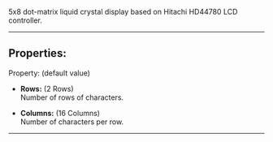5x8 dot-matrix liquid crystal display based on Hitachi HD44780 LCD controller.

---

## Properties:

Property: (default value)

- **Rows:** (2 Rows) <br>
   Number of rows of characters. <br>

- **Columns:** (16 Columns) <br>
   Number of characters per row. <br>

---
